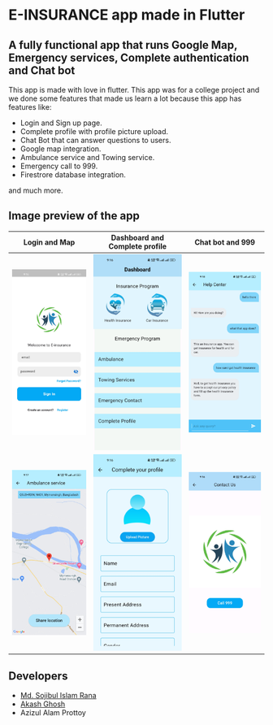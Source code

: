 # E-INSURANCE app made in Flutter


## A fully functional app that runs Google Map, Emergency services, Complete authentication and Chat bot

This app is made with love in flutter. This app was for a college project and we done some features that made us learn a lot because this app has features like: 

* Login and Sign up page.
* Complete profile with profile picture upload.
* Chat Bot that can answer questions to users.
* Google map integration.
* Ambulance service and Towing service.
* Emergency call to 999.
* Firestrore database integration. 

and much more.

## Image preview of the app
| Login and Map | Dashboard and Complete profile| Chat bot and 999|
| --- | --- | --- |
| ![login image](/forDecoration/1.jpg) | ![login image](/forDecoration/2.jpg) | ![login image](/forDecoration/3.jpg) |
| ![login image](/forDecoration/4.jpg) | ![login image](/forDecoration/5.jpg)  | ![login image](/forDecoration/6.jpg) |


## Developers
* <a href="https://github.com/radiumSodium">Md. Sojibul Islam Rana </a>
* <a href="https://github.com/akashghosh20">Akash Ghosh </a>
* Azizul Alam Prottoy

